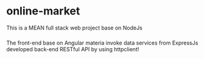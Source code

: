 # online-market
This is a MEAN full stack web project base on NodeJs

###
The front-end base on Angular materia invoke data services from ExpressJs developed back-end RESTful API by using httpclient!
